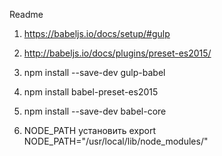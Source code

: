 Readme

1. https://babeljs.io/docs/setup/#gulp
2. http://babeljs.io/docs/plugins/preset-es2015/

1. npm install --save-dev gulp-babel
2. npm install babel-preset-es2015
3. npm install --save-dev babel-core
4. NODE_PATH установить
export NODE_PATH="/usr/local/lib/node_modules/"

